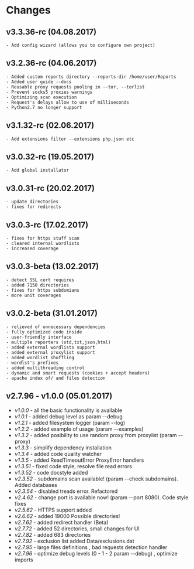 Changes
=======
v3.3.36-rc (04.08.2017)
-------------------------
    - Add config wizard (allows you to configure own project)
    
v3.2.36-rc (04.06.2017)
-------------------------
    - Added custom reports directory --reports-dir /home/user/Reports
    - Added user guide --docs
    - Reusable proxy requests pooling in --tor, --torlist
    - Prevent socks5 proxies warnings
    - Optimizing scan execution
    - Request's delays allow to use of milliseconds
    - Python2.7 no longer support

v3.1.32-rc (02.06.2017)
-------------------------
    - Add extensions filter --extensions php,json etc

v3.0.32-rc (19.05.2017)
-------------------------
    - Add global installator

v3.0.31-rc (20.02.2017)
-------------------------
    - update directories
    - fixes for redirects

v3.0.3-rc (17.02.2017)
-------------------------
    - fixes for https stuff scan
    - cleared internal wordlists
    - increased coverage
    
v3.0.3-beta (13.02.2017)
-------------------------
    - detect SSL cert requires
    - added 7150 directories
    - fixes for https subdomians
    - more unit coverages
    
v3.0.2-beta (31.01.2017)
------------------------
    - relieved of unnecessary dependencies
    - fully optimized code inside
    - user-friendly interface
    - multiple reporters (std,txt,json,html)
    - added external wordlists support
    - added external proxylist support
    - added wordlist shuffling
    - wordlst's prefixes
    - added multithreading control
    - dynamic and smart requests (cookies + accept headers)
    - apache index of/ and files detection

v2.7.96  - v1.0.0 (05.01.2017)
------------------------------

* *v1.0.0* - all the basic functionality is available
* *v1.0.1* - added debug level as param --debug
* *v1.2.1* - added filesystem logger (param --log)
* *v1.2.2* - added example of usage (param --examples)
* *v1.3.2* - added posibility to use random proxy from proxylist (param --proxy)
* *v1.3.3* - simplify dependency installation
* *v1.3.4* - added code quality watcher
* *v1.3.5* - added ReadTimeoutError ProxyError handlers
* *v1.3.51* - fixed code style, resolve file read errors
* *v1.3.52* - code docstyle added
* *v2.3.52* - subdomains scan available! (param --check subdomains). Added databases
* *v2.3.54* - disabled treads error. Refactored
* *v2.4.62* - change port is available now! (param --port 8080). Code style fixes
* *v2.5.62* - HTTPS support added
* *v2.6.62* - added 19000 Possible directories!
* *v2.7.62* - added redirect handler (Beta)
* *v2.7.72* - added 52 directories, small changes for UI
* *v2.7.82* - added 683 directories
* *v2.7.92* - exclusion list added Data/exclusions.dat
* *v2.7.95* - large files definitions , bad requests detection handler
* *v2.7.96* - optimize debug levels (0 - 1 - 2 param --debug) , optimize imports